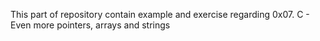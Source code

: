 This part of repository contain example and exercise regarding 0x07. C - Even more pointers, arrays and strings
